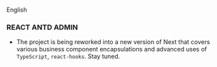 English

### REACT ANTD ADMIN

- The project is being reworked into a new version of Next that covers various business component encapsulations and advanced uses of  `TypeScript`, `react-hooks`. Stay tuned.
